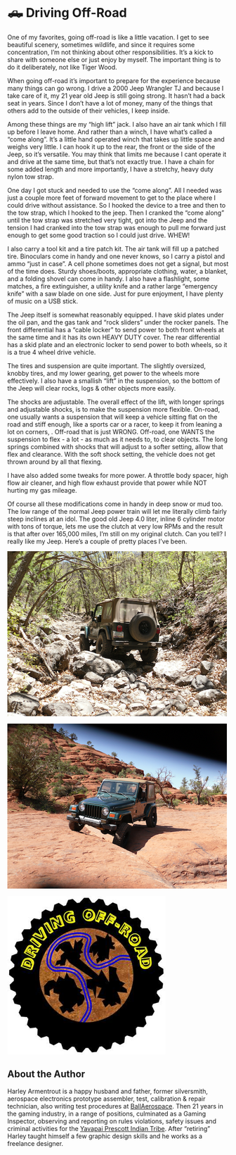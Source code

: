 # 🛻 Driving Off-Road

One of my favorites, going off-road is like a little vacation. I get to see
beautiful scenery, sometimes wildlife, and since it requires some concentration,
I’m not thinking about other responsibilities. It’s a kick to share with someone
else or just enjoy by myself. The important thing is to do it deliberately, not
like Tiger Wood.

When going off-road it’s important to prepare for the experience because many
things can go wrong. I drive a 2000 Jeep Wrangler TJ and because I take care of
it, my 21 year old Jeep is still going strong. It hasn’t had a back seat in
years. Since I don’t have a lot of money, many of the things that others add to
the outside of their vehicles, I keep inside.

Among these things are my “high lift” jack. I also have an air tank which I fill
up before I leave home. And rather than a winch, I have what’s called a “come
along”. It’s a little hand operated winch that takes up little space and weighs
very little. I can hook it up to the rear, the front or the side of the Jeep, so
it’s versatile. You may think that limits me because I cant operate it and drive
at the same time, but that’s not exactly true. I have a chain for some added
length and more importantly, I have a stretchy, heavy duty nylon tow strap.

One day I got stuck and needed to use the “come along”. All I needed was just a
couple more feet of forward movement to get to the place where I could drive
without assistance. So I hooked the device to a tree and then to the tow strap,
which I hooked to the jeep. Then I cranked the “come along” until the tow strap
was stretched very tight, got into the Jeep and the tension I had cranked into
the tow strap was enough to pull me forward just enough to get some good
traction so I could just drive. WHEW!

I also carry a tool kit and a tire patch kit. The air tank will fill up a
patched tire. Binoculars come in handy and one never knows, so I carry a pistol
and ammo “just in case”. A cell phone sometimes does not get a signal, but most
of the time does. Sturdy shoes/boots, appropriate clothing, water, a blanket,
and a folding shovel can come in handy. I also have a flashlight, some matches,
a fire extinguisher, a utility knife and a rather large “emergency knife” with a
saw blade on one side. Just for pure enjoyment, I have plenty of music on a USB
stick.

The Jeep itself is somewhat reasonably equipped. I have skid plates under the
oil pan, and the gas tank and “rock sliders” under the rocker panels. The front
differential has a “cable locker” to send power to both front wheels at the same
time and it has its own HEAVY DUTY cover. The rear differential has a skid plate
and an electronic locker to send power to both wheels, so it is a true 4 wheel
drive vehicle.

The tires and suspension are quite important. The slightly oversized, knobby
tires, and my lower gearing, get power to the wheels more effectively. I also
have a smallish “lift” in the suspension, so the bottom of the Jeep will clear
rocks, logs & other objects more easily.

The shocks are adjustable. The overall effect of the lift, with longer springs
and adjustable shocks, is to make the suspension more flexible. On-road, one
usually wants a suspension that will keep a vehicle sitting flat on the road and
stiff enough, like a sports car or a racer, to keep it from leaning a lot on
corners, . Off-road that is just WRONG. Off-road, one WANTS the suspension to
flex - a lot - as much as it needs to, to clear objects. The long springs
combined with shocks that will adjust to a softer setting, allow that flex and
clearance. With the soft shock setting, the vehicle does not get thrown around
by all that flexing.

I have also added some tweaks for more power. A throttle body spacer, high flow
air cleaner, and high flow exhaust provide that power while NOT hurting my gas
mileage.

Of course all these modifications come in handy in deep snow or mud too. The low
range of the normal Jeep power train will let me literally climb fairly steep
inclines at an idol. The good old Jeep 4.0 liter, inline 6 cylinder motor with
tons of torque, lets me use the clutch at very low RPMs and the result is that
after over 165,000 miles, I’m still on my original clutch. Can you tell? I
really like my Jeep. Here’s a couple of pretty places I’ve been.

![Driving off road 1](_static/images/driving/driving-1.png)

![Driving off road 2](_static/images/driving/driving-2.png)

![Driving off road logo](_static/images/driving/driving-off-road.jpeg)

## About the Author

Harley Armentrout is a happy husband and father, former silversmith, aerospace
electronics prototype assembler, test, calibration & repair technician, also
writing test procedures at [BallAerospace](https://www.ball.com/aerospace). Then
21 years in the gaming industry, in a range of positions, culminated as a Gaming
Inspector, observing and reporting on rules violations, safety issues and
criminal activities for the
[Yavapai Prescott Indian Tribe](https://buckyscasino.com/). After “retiring”
Harley taught himself a few graphic design skills and he works as a freelance
designer.
